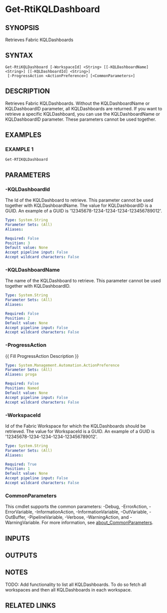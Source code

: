 # Get-RtiKQLDashboard

## SYNOPSIS
Retrieves Fabric KQLDashboards

## SYNTAX

```
Get-RtiKQLDashboard [-WorkspaceId] <String> [[-KQLDashboardName] <String>] [[-KQLDashboardId] <String>]
 [-ProgressAction <ActionPreference>] [<CommonParameters>]
```

## DESCRIPTION
Retrieves Fabric KQLDashboards.
Without the KQLDashboardName or KQLDashboardID parameter, all KQLDashboards are returned.
If you want to retrieve a specific KQLDashboard, you can use the KQLDashboardName or KQLDashboardID parameter.
These
parameters cannot be used together.

## EXAMPLES

### EXAMPLE 1
```
Get-RTIKQLDashboard
```

## PARAMETERS

### -KQLDashboardId
The Id of the KQLDashboard to retrieve.
This parameter cannot be used together with KQLDashboardName.
The value for KQLDashboardID is a GUID. 
An example of a GUID is '12345678-1234-1234-1234-123456789012'.

```yaml
Type: System.String
Parameter Sets: (All)
Aliases:

Required: False
Position: 3
Default value: None
Accept pipeline input: False
Accept wildcard characters: False
```

### -KQLDashboardName
The name of the KQLDashboard to retrieve.
This parameter cannot be used together with KQLDashboardID.

```yaml
Type: System.String
Parameter Sets: (All)
Aliases:

Required: False
Position: 2
Default value: None
Accept pipeline input: False
Accept wildcard characters: False
```

### -ProgressAction
{{ Fill ProgressAction Description }}

```yaml
Type: System.Management.Automation.ActionPreference
Parameter Sets: (All)
Aliases: proga

Required: False
Position: Named
Default value: None
Accept pipeline input: False
Accept wildcard characters: False
```

### -WorkspaceId
Id of the Fabric Workspace for which the KQLDashboards should be retrieved.
The value for WorkspaceId is a GUID. 
An example of a GUID is '12345678-1234-1234-1234-123456789012'.

```yaml
Type: System.String
Parameter Sets: (All)
Aliases:

Required: True
Position: 1
Default value: None
Accept pipeline input: False
Accept wildcard characters: False
```

### CommonParameters
This cmdlet supports the common parameters: -Debug, -ErrorAction, -ErrorVariable, -InformationAction, -InformationVariable, -OutVariable, -OutBuffer, -PipelineVariable, -Verbose, -WarningAction, and -WarningVariable. For more information, see [about_CommonParameters](http://go.microsoft.com/fwlink/?LinkID=113216).

## INPUTS

## OUTPUTS

## NOTES
TODO: Add functionality to list all KQLDashboards.
To do so fetch all workspaces and 
      then all KQLDashboards in each workspace.

## RELATED LINKS
